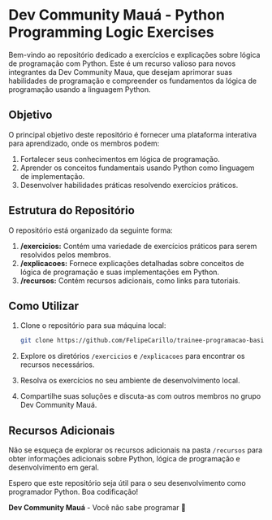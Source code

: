 # Dev Community Mauá - Python Programming Logic Exercises

Bem-vindo ao repositório dedicado a exercícios e explicações sobre lógica de programação com Python. Este é um recurso valioso para novos integrantes da Dev Community Maua, que desejam aprimorar suas habilidades de programação e compreender os fundamentos da lógica de programação usando a linguagem Python.

## Objetivo

O principal objetivo deste repositório é fornecer uma plataforma interativa para aprendizado, onde os membros podem:

1. Fortalecer seus conhecimentos em lógica de programação.
2. Aprender os conceitos fundamentais usando Python como linguagem de implementação.
3. Desenvolver habilidades práticas resolvendo exercícios práticos.

## Estrutura do Repositório

O repositório está organizado da seguinte forma:

1. **/exercicios:** Contém uma variedade de exercícios práticos para serem resolvidos pelos membros.
2. **/explicacoes:** Fornece explicações detalhadas sobre conceitos de lógica de programação e suas implementações em Python.
3. **/recursos:** Contém recursos adicionais, como links para tutoriais.

## Como Utilizar

1. Clone o repositório para sua máquina local:

   ```bash
   git clone https://github.com/FelipeCarillo/trainee-programacao-basica-devmaua.git
   ```

2. Explore os diretórios `/exercicios` e `/explicacoes` para encontrar os recursos necessários.

3. Resolva os exercícios no seu ambiente de desenvolvimento local.

4. Compartilhe suas soluções e discuta-as com outros membros no grupo Dev Community Mauá.

## Recursos Adicionais

Não se esqueça de explorar os recursos adicionais na pasta `/recursos` para obter informações adicionais sobre Python, lógica de programação e desenvolvimento em geral.

Espero que este repositório seja útil para o seu desenvolvimento como programador Python. Boa codificação!

**Dev Community Mauá** - Você não sabe programar 🚀
